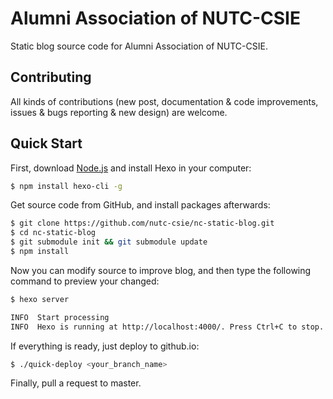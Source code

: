 # Alumni Association of NUTC-CSIE
Static blog source code for Alumni Association of NUTC-CSIE.

## Contributing
All kinds of contributions (new post, documentation & code improvements, issues & bugs reporting & new design) are welcome.

## Quick Start
First, download [Node.js](https://nodejs.org/en/) and install Hexo in your computer:
```sh
$ npm install hexo-cli -g
```

Get source code from GitHub, and install packages afterwards:
```sh
$ git clone https://github.com/nutc-csie/nc-static-blog.git
$ cd nc-static-blog
$ git submodule init && git submodule update
$ npm install
```

Now you can modify source to improve blog, and then type the following command to preview your changed:
```sh
$ hexo server

INFO  Start processing
INFO  Hexo is running at http://localhost:4000/. Press Ctrl+C to stop.
```

If everything is ready, just deploy to github.io:
```sh
$ ./quick-deploy <your_branch_name>
```

Finally, pull a request to master.
